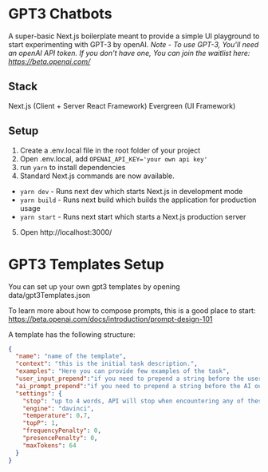 # GPT3 Chatbots

A super-basic Next.js boilerplate meant to provide a simple UI playground to start experimenting with GPT-3 by openAI.
*Note - To use GPT-3, You'll need an openAI API token. If you don't have one, You can join the waitlist here: https://beta.openai.com/*

## Stack

Next.js (Client + Server React Framework)
Evergreen (UI Framework)

## Setup

1. Create a .env.local file in the root folder of your project
2. Open .env.local, add `OPENAI_API_KEY='your own api key'`
3. run `yarn` to install dependencies
4. Standard Next.js commands are now available.
* `yarn dev` - Runs next dev which starts Next.js in development mode
* `yarn build` - Runs next build which builds the application for production usage
* `yarn start` - Runs next start which starts a Next.js production server
5. Open http://localhost:3000/

# GPT3 Templates Setup
You can set up your own gpt3 templates by opening data/gpt3Templates.json

To learn more about how to compose prompts, this is a good place to start:
https://beta.openai.com/docs/introduction/prompt-design-101

A template has the following structure:
```json
{
  "name": "name of the template",
  "context": "this is the initial task description.",
  "examples": "Here you can provide few examples of the task",
  "user_input_prepend":"if you need to prepend a string before the user input, add it here",
  "ai_prompt_prepend":"if you need to prepend a string before the AI output, add it here",
  "settings": {
    "stop": "up to 4 words, API will stop when encountering any of these",
    "engine": "davinci",
    "temperature": 0.7,
    "topP": 1,
    "frequencyPenalty": 0,
    "presencePenalty": 0,
    "maxTokens": 64
  }
}
```
